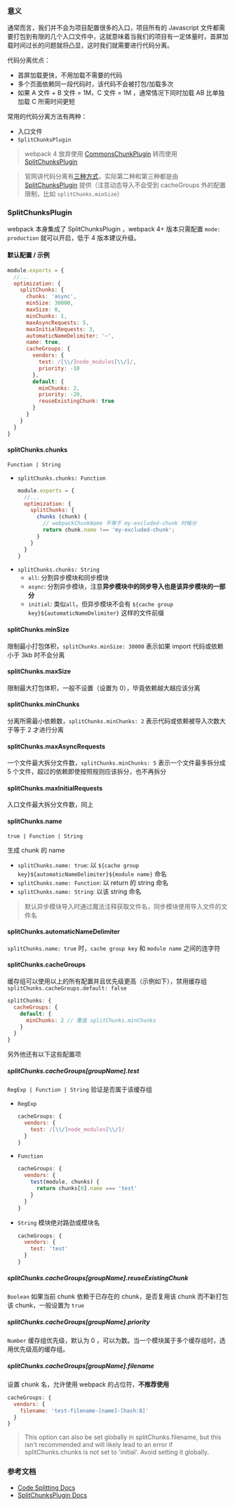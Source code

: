 ### 意义
通常而言，我们并不会为项目配置很多的入口，项目所有的 Javascript 文件都需要打包到有限的几个入口文件中，这就意味着当我们的项目有一定体量时，首屏加载时间过长的问题就将凸显，这时我们就需要进行代码分离。

代码分离优点：
- 首屏加载更快，不用加载不需要的代码
- 多个页面依赖同一段代码时，该代码不会被打包/加载多次
- 如果 A 文件 + B 文件 = 1M，C 文件 = 1M ，通常情况下同时加载 AB 比单独加载 C 所需时间更短

常用的代码分离方法有两种：
- 入口文件
- `SplitChunksPlugin`

> webpack 4 放弃使用 [CommonsChunkPlugin](https://www.webpackjs.com/plugins/commons-chunk-plugin/) 转而使用 [SplitChunksPlugin](https://webpack.js.org/plugins/split-chunks-plugin/)

> 官网讲代码分离有[三种方式](https://webpack.js.org/guides/code-splitting/)，实际第二种和第三种都是由 [SplitChunksPlugin](https://webpack.js.org/plugins/split-chunks-plugin/) 提供（注意动态导入不会受到 cacheGroups 外的配置限制，比如 `splitChunks.minSize`）

### SplitChunksPlugin
webpack 本身集成了 SplitChunksPlugin ，webpack 4+ 版本只需配置 `mode: production` 就可以开启，低于 4 版本建议升级。

#### 默认配置 / 示例

```javascript
module.exports = {
  //...
  optimization: {
    splitChunks: {
      chunks: 'async',
      minSize: 30000, 
      maxSize: 0, 
      minChunks: 1, 
      maxAsyncRequests: 5,
      maxInitialRequests: 3, 
      automaticNameDelimiter: '~', 
      name: true,
      cacheGroups: {
        vendors: {
          test: /[\\/]node_modules[\\/]/,
          priority: -10
        },
        default: {
          minChunks: 2,
          priority: -20,
          reuseExistingChunk: true
        }
      }
    }
  }
}
```

#### splitChunks.chunks
`Function | String`

- `splitChunks.chunks: Function`
    ```javascript
    module.exports = {
      //...
      optimization: {
        splitChunks: {
          chunks (chunk) {
            // webpackChunkName 不等于 my-excluded-chunk 时候分
            return chunk.name !== 'my-excluded-chunk';
          }
        }
      }
    }
    ```
- `splitChunks.chunks: String`
    - `all`: 分割异步模块和同步模块
    - `async`: 分割异步模块，注意**异步模块中的同步导入也是该异步模块的一部分**
    - `initial`: 类似`all`，但异步模块不会有 `${cache group key}${automaticNameDelimiter}` 这样的文件前缀

#### splitChunks.minSize
限制最小打包体积，`splitChunks.minSize: 30000` 表示如果 import 代码或依赖小于 3kb 时不会分离

#### splitChunks.maxSize
限制最大打包体积，一般不设置（设置为 0），毕竟依赖越大越应该分离

#### splitChunks.minChunks
分离所需最小依赖数，`splitChunks.minChunks: 2` 表示代码或依赖被导入次数大于等于 2 才进行分离

#### splitChunks.maxAsyncRequests
一个文件最大拆分文件数，`splitChunks.minChunks: 5` 表示一个文件最多拆分成 5 个文件，超过的依赖即使按照规则应该拆分，也不再拆分


#### splitChunks.maxInitialRequests
入口文件最大拆分文件数，同上

#### splitChunks.name
`true | Function | String`

生成 chunk 的 name
- `splitChunks.name: true`: 以 `${cache group key}${automaticNameDelimiter}${module name}` 命名
- `splitChunks.name: Function`: 以 return 的 string 命名
- `splitChunks.name: String`: 以该 string 命名

> 默认异步模块导入时通过魔法注释获取文件名，同步模块使用导入文件的文件名

#### splitChunks.automaticNameDelimiter
`splitChunks.name: true` 时，`cache group key` 和 `module name` 之间的连字符

#### splitChunks.cacheGroups
缓存组可以使用以上的所有配置并且优先级更高（示例如下），禁用缓存组`splitChunks.cacheGroups.default: false`
```javascript
splitChunks: {
  cacheGroups: {
    default: {
      minChunks: 2 // 覆盖 splitChunks.minChunks
    }
  }
}
```
另外他还有以下这些配置项

##### splitChunks.cacheGroups[groupName].test
`RegExp | Function | String`
验证是否属于该缓存组
- `RegExp`
  ```javascript
  cacheGroups: {
    vendors: {
      test: /[\\/]node_modules[\\/]/
    }
  }
  ```
- `Function`
  ```javascript
  cacheGroups: {
    vendors: {
      test(module, chunks) {
        return chunks[0].name === 'test'
      }
    }
  }
  ```
- `String` 模块绝对路劲或模块名
  ```javascript
  cacheGroups: {
    vendors: {
      test: 'test'
    }
  }
  ```

##### splitChunks.cacheGroups[groupName].reuseExistingChunk
`Boolean`
如果当前 chunk 依赖于已存在的 chunk，是否复用该 chunk 而不新打包该 chunk，一般设置为 `true`

##### splitChunks.cacheGroups[groupName].priority
`Number`
缓存组优先级，默认为 0 ，可以为数。当一个模块属于多个缓存组时，选用优先级高的缓存组。

##### splitChunks.cacheGroups[groupName].filename
设置 chunk 名，允许使用 webpack 的占位符，**不推荐使用**
```javascript
cacheGroups: {
  vendors: {
    filename: 'test-filename-[name]-[hash:8]'
  }
}
```
> This option can also be set globally in splitChunks.filename, but this isn't recommended and will likely lead to an error if splitChunks.chunks is not set to 'initial'. Avoid setting it globally. 

### 参考文档
- [Code Splitting Docs](https://www.webpackjs.com/guides/code-splitting/)
- [SplitChunksPlugin Docs](https://webpack.docschina.org/plugins/split-chunks-plugin/)